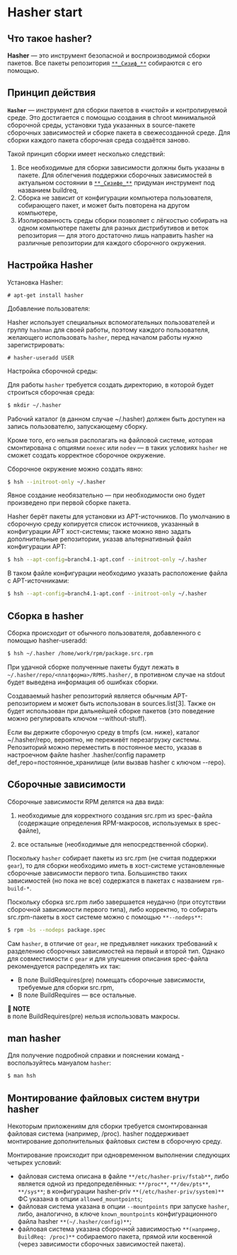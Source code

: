 # Hasher start 

## Что такое hasher?

**Hasher** — это инструмент безопасной и воспроизводимой сборки пакетов. Все пакеты репозитория [`**_Сизиф_**`](https://www.altlinux.org/Sisyphus) собираются с его помощью.

## Принцип действия

**`Hasher`** — инструмент для сборки пакетов в «чистой» и контролируемой среде. Это достигается с помощью создания в chroot минимальной сборочной среды, установки туда указанных в source-пакете сборочных зависимостей и сборке пакета в свежесозданной среде. Для сборки каждого пакета сборочная среда создаётся заново.

Такой принцип сборки имеет несколько следствий:

1. Все необходимые для сборки зависимости должны быть указаны в пакете. Для облегчения поддержки сборочных зависимостей в актуальном состоянии в [`**_Сизифе_**`](https://www.altlinux.org/Sisyphus) придуман инструмент под названием buildreq,
2. Сборка не зависит от конфигурации компьютера пользователя, собирающего пакет, и может быть повторена на другом компьютере,
3. Изолированность среды сборки позволяет с лёгкостью собирать на одном компьютере пакеты для разных дистрибутивов и веток репозитория — для этого достаточно лишь направить hasher на различные репозитории для каждого сборочного окружения.

## Настройка Hasher 

Установка Hasher: 

```
# apt-get install hasher
```

Добавление пользователя:

Hasher использует специальных вспомогательных пользователей и группу `hashman` для своей работы, поэтому каждого пользователя, желающего использовать `hasher`, перед началом работы нужно зарегистрировать:

```
# hasher-useradd USER
```

Настройка сборочной среды:

Для работы `hasher` требуется создать директорию, в которой будет строиться сборочная среда:

```bash
$ mkdir ~/.hasher
```

Рабочий каталог (в данном случае ~/.hasher) должен быть доступен на запись пользователю, запускающему сборку.

Кроме того, его нельзя располагать на файловой системе, которая смонтирована с опциями `noexec` или `nodev` — в таких условиях `hasher` не сможет создать корректное сборочное окружение.

Сборочное окружение можно создать явно:

```bash
$ hsh --initroot-only ~/.hasher
```

Явное создание необязательно — при необходимости оно будет произведено при первой сборке пакета.

Hasher берёт пакеты для установки из APT-источников. По умолчанию в сборочную среду копируется список источников, указанный в конфигурации APT хост-системы; также можно явно задать дополнительные репозитории, указав альтернативный файл конфигурации APT:

```bash
$ hsh --apt-config=branch4.1-apt.conf --initroot-only ~/.hasher
```

В таком файле конфигурации необходимо указать расположение файла с APT-источниками:

```bash
$ hsh --apt-config=branch4.1-apt.conf --initroot-only ~/.hasher
```

## Сборка в hasher

Сборка происходит от обычного пользователя, добавленного с помощью hasher-useradd:

```bash
$ hsh ~/.hasher /home/work/rpm/package.src.rpm
```

При удачной сборке полученные пакеты будут лежать в `~/.hasher/repo/<платформа>/RPMS.hasher/`, в противном случае на stdout будет выведена информация об ошибках сборки.

Создаваемый hasher репозиторий является обычным APT-репозиторием и может быть использован в sources.list[3]. Также он будет использован при дальнейшей сборке пакетов (это поведение можно регулировать ключом --without-stuff).

Если вы держите сборочную среду в tmpfs (см. ниже), каталог ~/.hasher/repo, вероятно, не переживёт перезагрузку системы. Репозиторий можно переместить в постоянное место, указав в настроечном файле hasher .hasher/config параметр def_repo=постоянное_хранилище (или вызвав hasher с ключом --repo).

## Сборочные зависимости

Сборочные зависимости RPM делятся на два вида:

1. необходимые для корректного создания src.rpm из spec-файла (содержащие определения RPM-макросов, используемых в spec-файле),
  
2. все остальные (необходимые для непосредственной сборки).

Поскольку `hasher` собирает пакеты из src.rpm (не считая поддержки `gear`), то для сборки необходимо иметь в хост-системе установленные   сборочные зависимости первого типа. Большинство таких зависимостей (но пока не все) содержатся в пакетах с названием `rpm-build-*`.

Поскольку сборка src.rpm либо завершается неудачно (при отсутствии сборочной зависимости первого типа), либо корректно, то собирать src.rpm-пакеты в хост системе можно с помощью `**--nodeps**`:

```bash
$ rpm -bs --nodeps package.spec
```

Сам `hasher`, в отличие от `gear`, не предъявляет никаких требований к разделению сборочных зависимостей на первый и второй тип. Однако для совместимости с `gear` и для улучшения описания spec-файла рекомендуется распределять их так:

* В поле BuildRequires(pre) помещать сборочные зависимости, требуемые для сборки src.rpm,
* В поле BuildRequires — все остальные.

**📌 NOTE**\
в поле BuildRequires(pre) нельзя использовать макросы.

## man hasher

Для получение подробной справки и пояснении команд - воспользуйтесь мануалом `hasher`:

```bash
$ man hsh
```

## Монтирование файловых систем внутри hasher

Некоторым приложениям для сборки требуется смонтированная файловая система (например, /proc). hasher поддерживает монтирование дополнительных файловых систем в сборочную среду.

Монтирование происходит при одновременном выполнении следующих четырех условий:

* файловая система описана в файле `**/etc/hasher-priv/fstab**`, либо является одной из предопределённых: `**/proc**`, `**/dev/pts**`, `**/sys**`;
в конфигурации hasher-priv `**(/etc/hasher-priv/system)**` ФС указана в опции `allowed_mountpoints`;
* файловая система указана в опции `--mountpoints` при запуске `hasher`, либо, аналогично, в ключе `known_mountpoints` конфигурационного файла hasher `**(~/.hasher/config)**`;
* файловая система указана сборочной зависимостью `**(например, BuildReq: /proc)**` собираемого пакета, прямой или косвенной (через зависимости сборочных зависимостей пакета).
